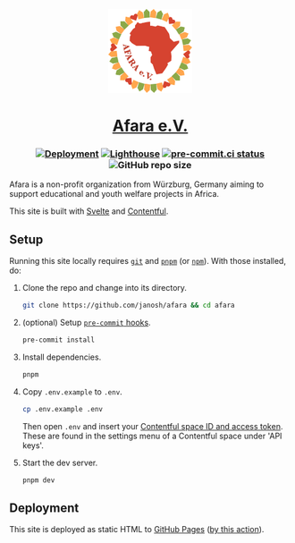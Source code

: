 <p align="center">
  <a href="https://afara.foundation"><img src="static/favicon.svg" alt="Favicon" width=150></a>
</p>

<h1 align="center">
  <a href="https://afara.foundation">Afara e.V.</a>
</h1>

<h3 align="center">

[![Deployment](https://github.com/sbsev/site/actions/workflows/gh-pages.yml/badge.svg)](https://github.com/sbsev/site/actions/workflows/gh-pages.yml)
[![Lighthouse](https://github.com/janosh/afara/actions/workflows/lighthouse.yml/badge.svg)](https://github.com/janosh/afara/actions/workflows/lighthouse.yml)
[![pre-commit.ci status](https://results.pre-commit.ci/badge/github/janosh/afara/main.svg)](https://results.pre-commit.ci/latest/github/janosh/afara/main)
![GitHub repo size](https://img.shields.io/github/repo-size/janosh/afara?label=Repo+Size)

</h3>

Afara is a non-profit organization from Würzburg, Germany aiming to support educational and youth welfare projects in Africa.

This site is built with [Svelte](https://github.com/sveltejs/svelte) and [Contentful](https://contentful.com).

## Setup

Running this site locally requires [`git`](https://git-scm.com) and [`pnpm`](https://pnpm.io) (or [`npm`](https://npmjs.com)). With those installed, do:

1. Clone the repo and change into its directory.

   ```sh
   git clone https://github.com/janosh/afara && cd afara
   ```

2. (optional) Setup [`pre-commit` hooks](https://pre-commit.com).

   ```sh
   pre-commit install
   ```

3. Install dependencies.

   ```sh
   pnpm
   ```

4. Copy `.env.example` to `.env`.

   ```sh
   cp .env.example .env
   ```

   Then open `.env` and insert your [Contentful space ID and access token](https://contentful.com/developers/docs/references/authentication). These are found in the settings menu of a Contentful space under 'API keys'.

5. Start the dev server.

   ```sh
   pnpm dev
   ```

## Deployment

This site is deployed as static HTML to [GitHub Pages](https://github.com/janosh/afara/deployments/activity_log) ([by this action](.github/workflows/gh-pages.yml)).
